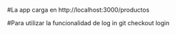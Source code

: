 #La app carga en http://localhost:3000/productos

#Para utilizar la funcionalidad de log in git checkout login
